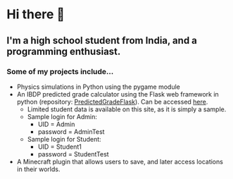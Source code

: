 # Hi there 👋
## I'm a high school student from India, and a programming enthusiast. 
### Some of my projects include...
  - Physics simulations in Python using the pygame module
  - An IBDP predicted grade calculator using the Flask web framework in python (repository: [PredictedGradeFlask](https://github.com/samkas125/PredictedGradeFlask)). Can be accessed [here](https://predictedgradetest.pythonanywhere.com).
    - Limited student data is available on this site, as it is simply a sample. 
    - Sample login for Admin:
      - UID = Admin
      - password = AdminTest
    - Sample login for Student:
      - UID = Student1
      - password = StudentTest
  - A Minecraft plugin that allows users to save, and later access locations in their worlds.

<!--
**samkas125/samkas125** is a ✨ _special_ ✨ repository because its `README.md` (this file) appears on your GitHub profile.

Here are some ideas to get you started:

- 🔭 I’m currently working on ...
- 🌱 I’m currently learning ...
- 👯 I’m looking to collaborate on ...
- 🤔 I’m looking for help with ...
- 💬 Ask me about ...
- 📫 How to reach me: ...
- 😄 Pronouns: ...
- ⚡ Fun fact: ...
-->
